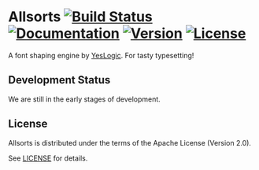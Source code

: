 # Allsorts [![Build Status](https://travis-ci.com/yeslogic/allsorts.svg?token=4GA6ydxNNeb6XeELrMmg&branch=master)](https://travis-ci.com/yeslogic/allsorts) [![Documentation](https://docs.rs/allsorts/badge.svg)](https://docs.rs/allsorts) [![Version](https://img.shields.io/crates/v/allsorts.svg)](https://crates.io/crates/allsorts) [![License](https://img.shields.io/crates/l/allsorts.svg)](https://github.com/yeslogic/allsorts/blob/master/LICENSE)

A font shaping engine by [YesLogic](http://yeslogic.com/). For tasty typesetting!

## Development Status

We are still in the early stages of development.

## License

Allsorts is distributed under the terms of the Apache License (Version 2.0).

See [LICENSE](LICENSE) for details.
